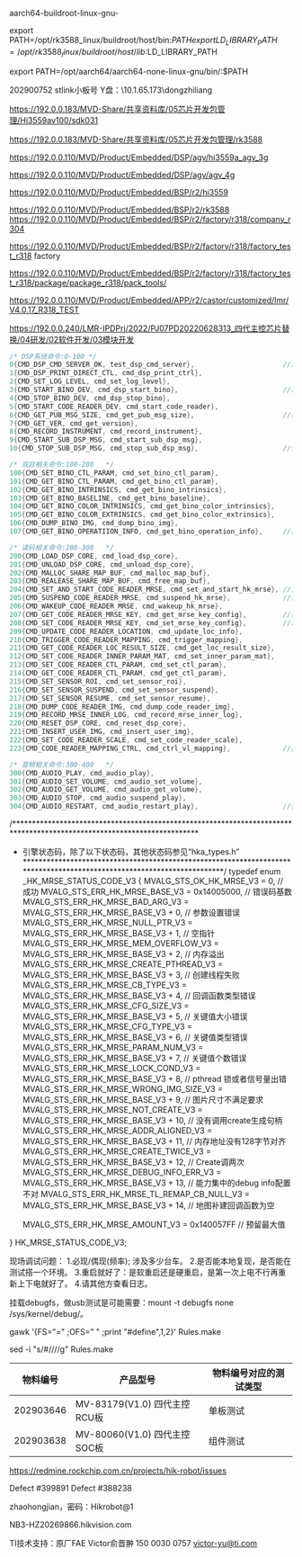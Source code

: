 



aarch64-buildroot-linux-gnu-

export PATH=/opt/rk3588_linux/buildroot/host/bin:$PATH
export LD_LIBRARY_PATH=/opt/rk3588_linux/buildroot/host/lib:$LD_LIBRARY_PATH



export PATH=/opt/aarch64/aarch64-none-linux-gnu/bin/:$PATH



202900752 stlink小板号
Y盘：\\10.1.65.173\dongzhiliang  

https://192.0.0.183/MVD-Share/共享资料库/05芯片开发包管理/Hi3559av100/sdk031

https://192.0.0.183/MVD-Share/共享资料库/05芯片开发包管理/rk3588



https://192.0.0.110/MVD/Product/Embedded/DSP/agv/hi3559a_agv_3g

https://192.0.0.110/MVD/Product/Embedded/DSP/agv/agv_4g

https://192.0.0.110/MVD/Product/Embedded/BSP/r2/hi3559

https://192.0.0.110/MVD/Product/Embedded/BSP/r2/rk3588
https://192.0.0.110/MVD/Product/Embedded/BSP/r2/factory/r318/company_r304

https://192.0.0.110/MVD/Product/Embedded/BSP/r2/factory/r318/factory_test_r318  factory

https://192.0.0.110/MVD/Product/Embedded/BSP/r2/factory/r318/factory_test_r318/package/package_r318/pack_tools/

https://192.0.0.110/MVD/Product/Embedded/APP/r2/castor/customized/lmr/V4.0.17_R318_TEST

https://192.0.0.240/LMR-IPDPrj/2022/PJ07PD20220628313_四代主控芯片替换/04研发/02软件开发/03模块开发


```c
/* DSP系统命令:0-100 */
0{CMD_DSP_CMD_SERVER_OK, test_dsp_cmd_server},						//测试DSP cmd 服务开启
1{CMD_DSP_PRINT_DIRECT_CTL, cmd_dsp_print_ctrl},						//控制dsp打印输出方向
2{CMD_SET_LOG_LEVEL, cmd_set_log_level},								//设置日志打印等级
3{CMD_START_BINO_DEV, cmd_dsp_start_bino},							//启动双目设备
4{CMD_STOP_BINO_DEV, cmd_dsp_stop_bino},								//停止双目设备
5{CMD_START_CODE_READER_DEV, cmd_start_code_reader},					//启动读码sensor
6{CMD_GET_PUB_MSG_SIZE, cmd_get_pub_msg_size},						//获取发布信息的大小
7{CMD_GET_VER, cmd_get_version},										//获取版本信息
8{CMD_RECORD_INSTRUMENT, cmd_record_instrument},						//记录插桩信息
9{CMD_START_SUB_DSP_MSG, cmd_start_sub_dsp_msg},						//开始订阅DSP发布信息
10{CMD_STOP_SUB_DSP_MSG, cmd_stop_sub_dsp_msg},						//停止订阅DSP发布信息

/* 双目相关命令:100-200   */
100{CMD_SET_BINO_CTL_PARAM, cmd_set_bino_ctl_param},					//设置双目相关参数(散斑灯状态)
101{CMD_GET_BINO_CTL_PARAM, cmd_get_bino_ctl_param},					//获取双目相关参数(散斑灯状态)
102{CMD_GET_BINO_INTRINSICS, cmd_get_bino_intrinsics},					//获取双目内参
103{CMD_GET_BINO_BASELINE, cmd_get_bino_baseline},						//获取双目左右相机的距离
104{CMD_GET_BINO_COLOR_INTRINSICS, cmd_get_bino_color_intrinsics},		//获取双目彩色相机内参
105{CMD_GET_BINO_COLOR_EXTRINSICS, cmd_get_bino_color_extrinsics},		//获取双目彩色相机外参
106{CMD_DUMP_BINO_IMG, cmd_dump_bino_img},								//保存双目图像到本地
107{CMD_GET_BINO_OPERATIION_INFO, cmd_get_bino_operation_info},		//获取运行双目设备信息

/* 读码相关命令:200-300   */
200{CMD_LOAD_DSP_CORE, cmd_load_dsp_core},								//装载dsp核镜像 
201{CMD_UNLOAD_DSP_CORE, cmd_unload_dsp_core},							//卸载dsp核镜像
202{CMD_MALLOC_SHARE_MAP_BUF, cmd_malloc_map_buf},						//分配地图共享内存
203{CMD_REALEASE_SHARE_MAP_BUF, cmd_free_map_buf},						//释放地图共享内存
204{CMD_SET_AND_START_CODE_READER_MRSE, cmd_set_and_start_hk_mrse},	//首次启动或者销毁重启引擎
205{CMD_SUSPEND_CODE_READER_MRSE, cmd_suspend_hk_mrse},				//暂停引擎
206{CMD_WAKEUP_CODE_READER_MRSE, cmd_wakeup_hk_mrse},					//唤醒引擎
207{CMD_GET_CODE_READER_MRSE_KEY, cmd_get_mrse_key_config},			//动态获取引擎算法库参数
208{CMD_SET_CODE_READER_MRSE_KEY, cmd_set_mrse_key_config},			//动态设置引擎算法库参数
209{CMD_UPDATE_CODE_READER_LOCATION, cmd_update_loc_info},				//更新位置信息
210{CMD_TRIGGER_CODE_READER_MAPPING, cmd_trigger_mapping},				//触发建图模式
211{CMD_GET_CODE_READER_LOC_RESULT_SIZE, cmd_get_loc_result_size},		//获取定位结果输入尺寸
212{CMD_SET_CODE_READER_INNER_PARAM_MAT, cmd_set_inner_param_mat},		//设置内参矩阵(坐标转换、标定畸变)
213{CMD_SET_CODE_READER_CTL_PARAM, cmd_set_ctl_param},					//设置dev相关参数(sensor曝光，增益等)
214{CMD_GET_CODE_READER_CTL_PARAM, cmd_get_ctl_param},					//获取dev相关参数(sensor曝光，增益等)
215{CMD_SET_SENSOR_ROI, cmd_set_sensor_roi},							//设置sensor的ROI开窗参数 
216{CMD_SET_SENSOR_SUSPEND, cmd_set_sensor_suspend},					//控制sensor暂停
217{CMD_SET_SENSOR_RESUME, cmd_set_sensor_resume},						//控制sensor启动
218{CMD_DUMP_CODE_READER_IMG, cmd_dump_code_reader_img},				//保存读码图像到本地
219{CMD_RECORD_MRSE_INNER_LOG, cmd_record_mrse_inner_log},				//记录引擎内部日志到DSP日志
220{CMD_RESET_DSP_CORE, cmd_reset_dsp_core},							//复位DSP核
221{CMD_INSERT_USER_IMG, cmd_insert_user_img},							//插入用户图像给引擎处理
222{CMD_SET_CODE_READER_SCALE, cmd_set_code_reader_scale},				//设置读码图像的缩放比例
223{CMD_CODE_READER_MAPPING_CTRL, cmd_ctrl_vl_mapping},				//控制连续纹理建图

/* 音频相关命令:300-400   */
300{CMD_AUDIO_PLAY, cmd_audio_play},									//启动音频播放
301{CMD_AUDIO_SET_VOLUME, cmd_audio_set_volume},						//设置音频输出音量
302{CMD_AUDIO_GET_VOLUME, cmd_audio_get_volume},						//获取音频输出音量
303{CMD_AUDIO_STOP, cmd_audio_suspend_play},								//停止音频播放
304{CMD_AUDIO_RESTART, cmd_audio_restart_play},						//停止后重新开始音频播放
```



/***********************************************************************************************************************
* 引擎状态码，除了以下状态码，其他状态码参见“hka_types.h”
  ***********************************************************************************************************************/
  typedef enum _HK_MRSE_STATUS_CODE_V3
  {
    MVALG_STS_OK_HK_MRSE_V3                         = 0,                                  // 成功
    MVALG_STS_ERR_HK_MRSE_BASE_V3                   = 0x14005000,                         // 错误码基数
    MVALG_STS_ERR_HK_MRSE_BAD_ARG_V3                = MVALG_STS_ERR_HK_MRSE_BASE_V3 + 0,     // 参数设置错误
    MVALG_STS_ERR_HK_MRSE_NULL_PTR_V3               = MVALG_STS_ERR_HK_MRSE_BASE_V3 + 1,     // 空指针
    MVALG_STS_ERR_HK_MRSE_MEM_OVERFLOW_V3           = MVALG_STS_ERR_HK_MRSE_BASE_V3 + 2,     // 内存溢出
    MVALG_STS_ERR_HK_MRSE_CREATE_PTHREAD_V3         = MVALG_STS_ERR_HK_MRSE_BASE_V3 + 3,     // 创建线程失败
    MVALG_STS_ERR_HK_MRSE_CB_TYPE_V3                = MVALG_STS_ERR_HK_MRSE_BASE_V3 + 4,     // 回调函数类型错误
    MVALG_STS_ERR_HK_MRSE_CFG_SIZE_V3               = MVALG_STS_ERR_HK_MRSE_BASE_V3 + 5,     // 关键值大小错误
    MVALG_STS_ERR_HK_MRSE_CFG_TYPE_V3               = MVALG_STS_ERR_HK_MRSE_BASE_V3 + 6,     // 关键值类型错误
    MVALG_STS_ERR_HK_MRSE_PARAM_NUM_V3              = MVALG_STS_ERR_HK_MRSE_BASE_V3 + 7,     // 关键值个数错误
    MVALG_STS_ERR_HK_MRSE_LOCK_COND_V3              = MVALG_STS_ERR_HK_MRSE_BASE_V3 + 8,     // pthread 锁或者信号量出错
    MVALG_STS_ERR_HK_MRSE_WRONG_IMG_SIZE_V3         = MVALG_STS_ERR_HK_MRSE_BASE_V3 + 9,     // 图片尺寸不满足要求
    MVALG_STS_ERR_HK_MRSE_NOT_CREATE_V3             = MVALG_STS_ERR_HK_MRSE_BASE_V3 + 10,    // 没有调用create生成句柄
    MVALG_STS_ERR_HK_MRSE_ADDR_ALIGNED_V3           = MVALG_STS_ERR_HK_MRSE_BASE_V3 + 11,    // 内存地址没有128字节对齐
    MVALG_STS_ERR_HK_MRSE_CREATE_TWICE_V3           = MVALG_STS_ERR_HK_MRSE_BASE_V3 + 12,    // Create调两次
    MVALG_STS_ERR_HK_MRSE_DEBUG_INFO_ERR_V3         = MVALG_STS_ERR_HK_MRSE_BASE_V3 + 13,    // 能力集中的debug info配置不对
    MVALG_STS_ERR_HK_MRSE_TL_REMAP_CB_NULL_V3       = MVALG_STS_ERR_HK_MRSE_BASE_V3 + 14,    // 地图补建回调函数为空

    MVALG_STS_ERR_HK_MRSE_AMOUNT_V3                 = 0x140057FF                          // 预留最大值

} HK_MRSE_STATUS_CODE_V3;



现场调试问题：
1.必现/偶现(频率); 涉及多少台车。
2.是否能本地复现，是否能在测试搭一个环境。
3.重启就好了：是软重启还是硬重启，是第一次上电不行再重新上下电就好了。
4.请其他方查看日志。



挂载debugfs，做usb测试是可能需要：mount -t debugfs none /sys/kernel/debug/。



 gawk  '{FS="=" ;OFS=" " ;print "#define",$1,$2}' Rules.make

sed -i "s/#/\/\//g" Rules.make



| 物料编号  | 产品型号                     | 物料编号对应的测试类型 |
| --------- | ---------------------------- | ---------------------- |
| 202903646 | MV-83179(V1.0) 四代主控RCU板 | 单板测试               |
| 202903638 | MV-80060(V1.0) 四代主控SOC板 | 组件测试               |



https://redmine.rockchip.com.cn/projects/hik-robot/issues

Defect #399891 Defect #388238

zhaohongjian，密码：Hikrobot@1



NB3-HZ20269866.hikvision.com



TI技术支持：原厂FAE	Victor俞晋翀	150 0030 0757	victor-yu@ti.com
